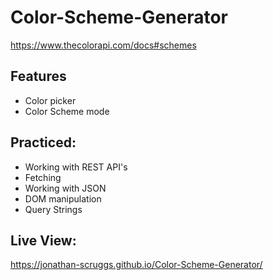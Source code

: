 # Color-Scheme-Generator
https://www.thecolorapi.com/docs#schemes

## Features
- Color picker
- Color Scheme mode 

## Practiced:
- Working with REST API's
- Fetching
- Working with JSON
- DOM manipulation
- Query Strings
## Live View:
https://jonathan-scruggs.github.io/Color-Scheme-Generator/
